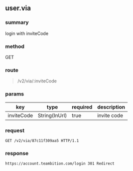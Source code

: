 ## user.via

### summary
login with inviteCode

### method
GET

### route
> /v2/via/:inviteCode

### params
<table>
  <thead>
    <tr>
      <th>key</th>
      <th>type</th>
      <th>required</th>
      <th>description</th>
    </tr>
  </thead>
  <tbody>
    <tr>
      <td>inviteCode</td>
      <td>String(InUrl)</td>
      <td>true</td>
      <td>invite code</td>
    </tr>
  </tbody>
</table>

### request
```
GET /v2/via/87c11f309aa5 HTTP/1.1
```

### response
```
https://account.teambition.com/login 301 Redirect
```
